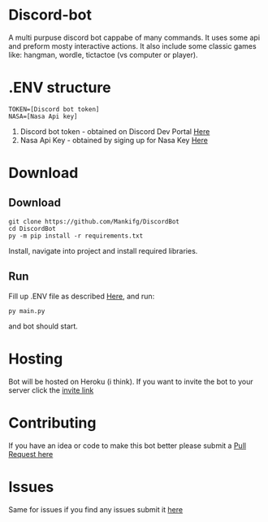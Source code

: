 # Discord-bot
A multi purpuse discord bot cappabe of many commands. It uses some api and preform mosty interactive actions. It also include some classic games like: hangman, wordle, tictactoe (vs computer or player).

# .ENV structure

```
TOKEN=[Discord bot token]
NASA=[Nasa Api key]
```

1. Discord bot token - obtained on Discord Dev Portal [Here](https://discord.com/developers/applications)
2. Nasa Api Key - obtained by siging up for Nasa Key [Here](https://api.nasa.gov/#signUp)

# Download
## Download
```
git clone https://github.com/Mankifg/DiscordBot
cd DiscordBot
py -m pip install -r requirements.txt
```
Install, navigate into project and install required libraries.
## Run
Fill up .ENV file as described [Here](https://github.com/Mankifg/DiscordBot#env-structure), and run:
```
py main.py
```
and bot should start.

# Hosting
Bot will be hosted on Heroku (i think). If you want to invite the bot to your server click the [invite link](https://discord.com/api/oauth2/authorize?client_id=811338711048388708&permissions=137707912288&scope=bot)

# Contributing
If you have an idea or code to make this bot better please submit a [Pull Request here](https://github.com/Mankifg/DiscordBot/pulls)

# Issues
Same for issues if you find any issues submit it [here](https://github.com/Mankifg/DiscordBot/issues)